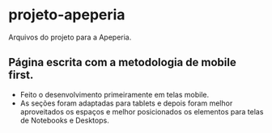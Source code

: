 # projeto-apeperia
Arquivos do projeto para a Apeperia.

## Página escrita com a metodologia de mobile first.
- Feito o desenvolvimento primeiramente em telas mobile. 
- As seções foram adaptadas para tablets e depois foram melhor aproveitados os espaços e melhor posicionados os elementos para telas de Notebooks e Desktops.
